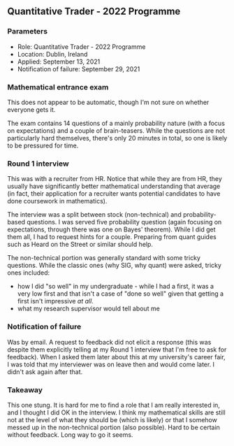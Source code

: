 ## Quantitative Trader - 2022 Programme

### Parameters

* Role: Quantitative Trader - 2022 Programme
* Location: Dublin, Ireland
* Applied: September 13, 2021
* Notification of failure: September 29, 2021

### Mathematical entrance exam

This does not appear to be automatic, though I'm not sure on whether everyone gets it. 

The exam contains 14 questions of a mainly probability nature (with a focus on expectations) and a couple of brain-teasers. While the questions are not particularly hard themselves, there's only 20 minutes in total, so one is likely to be pressured for time.

### Round 1 interview

This was with a recruiter from HR. Notice that while they are from HR, they usually have significantly better mathematical understanding that average (in fact, their application for a recruiter wants potential candidates to have done coursework in mathematics). 

The interview was a split between stock (non-technical) and probability-based questions. I was served five probability question (again focusing on expectations, through there was one on Bayes' theorem). While I did get them all, I had to request hints for a couple. Preparing from quant guides such as Heard on the Street or similar should help. 

The non-technical portion was generally standard with some tricky questions. While the classic ones (why SIG, why quant) were asked, tricky ones included:
* how I did "so well" in my undergraduate - while I had a first, it was a very low first and that isn't a case of "done so well" given that getting a first isn't impressive _at all_.
* what my research supervisor would tell about me

### Notification of failure

Was by email. A request to feedback did not elicit a response (this was despite them explicitly telling at my Round 1 interview that I'm free to ask for feedback). When I asked them later about this at my university's career fair, I was told that my interviewer was on leave then and would come later. I didn't ask again after that.

### Takeaway

This one stung. It is hard for me to find a role that I am really interested in, and I thought I did OK in the interview. I think my mathematical skills are still not at the level of what they should be (which is likely) or that I somehow messed up in the non-technical portion (also possible). Hard to be certain without feedback. Long way to go it seems.  